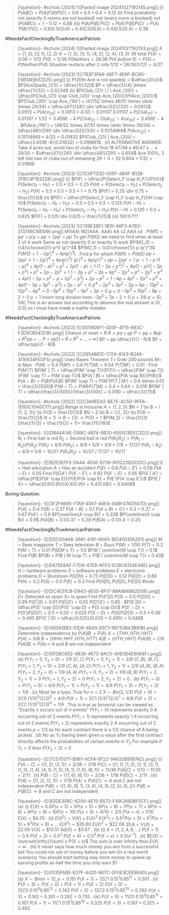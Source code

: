 
> [!question]- #schols [2024] ![[Pasted image 20241027193145.png]]
 (i)
 $P(ABC) = P(A)P(B)P(C) = 0.6 \times 0.5 \times 0.4 = 0.12$
 (ii)
 Find probability not (exactly 0 rooms are not booked)
 not (every room is booked)
 not $(P(ABC)) = 1- 0.12 = 0.88$ 
 (iii)
 $P(A)P(B)'P(C)' + P(A)'P(B)P(C)' + P(A)'P(B)'P(C) = 0.6 (0.5) (0.6) + 0.4 (0.5) (0.6) + 0.4 (0.5) (0.4) = 0.38$ 

#NeedsFactCheckingByTrueAmericanPatriots 
> [!question]- #schols [2024] ![[Pasted image 20241027193153.png]]
 $4 = \{1, 3\}, \{3, 1\}, \{2, 2\}$
 $6 = \{1, 5\}, \{5, 1\}, \{4, 2\}, \{2, 4\}, \{3, 3\}$ 
 36 total
 $P(4) = 3/36 = 1/12$
 $P(6) = 5/36$
 $P(Neither) = 28/36$
 $P(4\  before\  6) = P(4) + P(Neither)P(4)$
 Situation restarts after 2 rolls
 $1/12 + 28/36 (1/12) = 4/27$ 

> [!question]- #schols [2023] ![[{7B3F3FA6-48F7-4E9F-BC90-E5B14EB0CD25}.png]]
 (i)
 P(20th Ace is not spades) = $\dfrac{3}{4}$
 $P(AceSpade_{21}) = \dfrac{1}{32}$ 
 $P = \dfrac{3}{4} \times \dfrac{1}{32} = 0.0234$ 
 (ii)
 $P(Club_{21} \ | \ Ace_{20}) = \dfrac{P(Club_{21} \cap Club_{20}' \cap Ace_{20})}{P(Ace_{20})}$  
 $P(Club_{20}' \cap Ace_{19}') = (47/52 \times 46/51 \times \dots \times 29/34) = \dfrac{47!}{28!} \div \dfrac{52!}{33!} = 0.0913$
 $0.0913 \times P(Ace_{20}) = 0.0913 \times 4/33 = 0.01107$
 $0.01107 \times P(Club_{21}) = 0.01107 \times 1/32 = 3.459E-4$ 
 $P(Club_{21} \cap Club_{20}' \cap Ace_{20}) = 3.459E-4$ 
 .
 $P(Ace_{19}') = (48/52 \times 47/51 \times \dots \times 30/34) = \dfrac{48!}{29!} \div \dfrac{52!}{33!} = 0.15114969$ 
 $P(Ace_{20}) = 0.15114969 \times 4/33 = 0.01832$ 
 $P(Club_{21} | Ace_{20}) = \dfrac{3.459E-4}{0.01832} = 0.018881$ 
 .
 (ii) ALTERNATIVE ANSWER:
 Take 4 aces out, avoid two of clubs for first 19
 47/48 x 46/47 x ... x 29/30 = $\dfrac{47!}{28!} \div \dfrac{48!}{29!} = 0.604$
 Ace 100%, 3 left 
 Get two of clubs out of remaining 29 + 3 = 32
 $0.604 \times 1/32 = 0.01888$ 

  > [!question]- #schols  [2023] ![[{1C0F733D-0597-4B4F-B12B-2FBC4F183228}.png]]
  (i)
  $P(F) = \dfrac{P(Select_F \cap H_F)}{P(H)}$ 
  $P(Select_F \cap H_F) = 0.5 \times 0.5 = 0.25$ 
  $P(H) = P(Select_F \cap H_F) + P(Select_2 \cap H_2)$ 
  $P(H) = 0.5 \times 0.5 + 0.5 \times 1 = 0.75$ 
  $P(F) = 0.25 \div 0.75 = \frac{1}{3}$ 
  (ii)
  $P(F) = \dfrac{P(Select_F \cap H_F \cap H_F)}{H \cap H}$ 
  $P(Select_F \cap H_F \cap H_F) = 0.5 \times 0.5 \times 0.5 = 0.125$
  $P(H \cap H) = P(Select_F \cap H_F \cap H_F) + P(Select_2 \cap H_2 \cap H_2)$
  $P(H \cap H) = 0.125 + 0.5 = 0.625$ 
  $P(F) = 0.125 \div 0.625 = \frac{1}{5}$ 
  (iii)
  100%???

> [!question]- #schols [2023] ![[{139E38E1-1B15-46F3-A7B3-213786C68109}.png]]
 M1(AA)
 M2(AAA, AAA)
 AA x2
 AAA x4
 .
 $P(M1) = pp' + p'p + pp = 2pp' + pp$ 
 To get $P(M2)$ we need to find when at least 2 of 4 work
 Same as not (exactly 0 or exactly 1) work
 $P(M2_0) = {{4}\choose{0}} p^0 (p')^4$ 
 $P(M2_1) = {{4}\choose{1}} p (p')^3$
 $P(M2) = 1 - ((p')^4 + 4p(p')^3)$
 .
 Find $p$ for which
 $P(M1) > P(M2)$ 
 $pp + 2pp' > 1 - ((p')^4 + 4p(p')^3)$ 
 $(p')^4 + 4p(p')^3 + pp + 2pp' > 1$ 
 $p' = 1 - p$
 $(1-p)^4 + 4p(1-p)^3 + p^2 + 2p(1-p) > 1$ 
 $(1 - 2p + p^2)^2 + 4p(1-p)(1 - 2p + p^2) + p^2 + 2p - 2p^2 > 1$
 $1 - 2p + p^2 - 2p + 4p^2 - 2p^3 + p^2 - 2p^2 + p^4 + 4p(1 - 2p + p^2 - p + 2p^2 - p^3) + 2p - p^2 > 1$
 $-4p + 4p^2 - 2p^3 + p^4 + 4p(1 - 3p + 3p^2 - p^3) + 2p - p^2 > 0$ 
 $p^4 - 2p^3 + 3p^2 - 2p + 4p - 12p^2 + 12p^3 - 4p^4 > 0$
 $-3p^4 + 10p^3 - 9p^2 + 2p > 0$ 
 $p > 0$ 
 $-3p^3 + 10p^2 - 9p + 2 > 0$ 
 $p = 1$
 Insert long division here
 $-3p^2 + 7p - 2 = 0$ 
 $p = 1/6$
 $p = (0, 1/6]$ 
  This is an answer but according to desmos the real answer is $(0, 2/3]$ so I must have made a maths mistake 

#NeedsFactCheckingByTrueAmericanPatriots 
> [!question]- #schols [2022] ![[{D019D6F1-0D0F-4F15-BB3C-F2D9CB541218}.png]]
 Chance of reset = $R$ 
 $R = pq + qp$ 
 $P = pp + Rpp + R^2 pp + ...$ 
 $P = pp [1 + R + R^2 + \dots + \infty]$
 $P = pp \dfrac{1}{1 - R}$
 $P = \dfrac{pp}{1 - R}$ 

> [!question]- #schols [2022] ![[{295AB61C-C114-4143-B2A6-411E634FEDF5}.png]]
 Uses Bayes Theorem 
 $T =$ Over 200 pounds
 $M =$ Is Man
 .
 $P(M) = 0.4$
 $P(M') = 0.6$ 
$P(T | M) = 0.04$
 $P(T | M') = 0.01$ 
 .
 Find $P(M' | T)$ 
 $P(M' | T) = \dfrac{P(M' \cap T)}{P(T)} = \dfrac{P(M' \cap T)}{P(M' \cap T) + P(M \cap T)}$ 
 	$P(A | B) = \dfrac{P(A \cap B)}{P(B)}$
 	$P(A \cap B) = P(B) P(A | B)$ 
 $P(M' \cap T) = P(M')P(T | M') = 0.6 \times 0.01 = \frac{3}{500}$
 $P(M \cap T) = P(M)P(T | M) = 0.4 \times 0.04 = 0.016$
 $P(M' | T) = \dfrac{\frac{3}{500}}{\frac{3}{500} + 0.016} = \dfrac{3}{11}$ 

> [!question]- #schols [2022] ![[{C3A9EEA2-BE7E-4C5D-9FFA-1D93C10A0C17}.png]]
 Range is inclusive 
 $A = \{1, 2, 3\}$
 $N = 1 \to B = \{1, 2, 3\} \to P(3) = \frac{1}{3}$
 $N = 2 \to B = \{2, 3\} \to P(3) = \frac{1}{2}$
 $N = 3 \to B = \{3\} \to P(3) = 1$ 
 $P(M_3) = \frac{1}{3} (\frac{1}{3} + \frac{1}{2} + 1)= \frac{11}{18}$ 

> [!question]- ![[{DB44A14E-D89C-4874-9B30-6555CBEEC2D2}.png]]
> $R_1$ = First ball is red
> $R_2$ = Second ball is red
> $P(R_1 | R_2) = P(R_1 \cap R_2) / P(R_2)$
> $P(R_1) = 6/9$
> $P(R_2) = 6/9 * 5/9 + 3/9 * 7/9 = 17/27$
> $P(R_1 \cap R_2) = 6/9 * 5/9 = 10/27$
> $P(R_1 | R_2) = 10/27 \ / \ 17/27 = 10/17$

> [!question]- ![[{B2E5EFF5-0A44-4556-8726-90122392032C}.png]]
> $E$ = Had education
> $A$ = Has an accident
> $P(E) = 0.6$
> $P(A \cap E') = 0.08$
> $P(A \cap E) = 0.05$
> Find $P(E | A')$
> $P(A' \cap E') = 0.92$
> $P(A' \cap E) = 0.95$
> $P(E | A') = \dfrac{P(E)P(A' \cap E)}{P(E)P(A \cap E) + P(E')P(A \cap E')}$
> $P(E | A') = \dfrac{0.6(0.95)}{0.6(0.95) + 0.4(0.08)} = 0.9468$

Boring Question:
> [!question]- ![[{3F2F9695-77A9-4567-A8EA-A6BF47AD567D}.png]]
> $P(A) = 0.4$
> $P(B) = 0.37$
> $P(A \cap B) = 0.1$
> $P(A \cup B) = 0.1 + 0.3 + 0.27 = 0.67$
> $P(A') = 0.6$
> $P(\overline{A \cup B}) = 0.33$
> $P(\overline{A \cap B}) = 0.9$
> $P(A | B) = 0.1/0.37 = 0.28$
> $P(B | A) = 0.1/0.4 = 0.25$

#NeedsFactCheckingByTrueAmericanPatriots 
> [!question]- ![[{D5C004A8-3681-4181-90A5-B5140041A2D1}.png]]
> $M$ = Sees magazine
> $T$ = Sees television
> $B$ = Buys 
> $P(M) = 1/50$
> $P(T) = 0.2$
> $P(M \cap T) = 0.01$
> $P(B | M \cup T) = 1/3$
> $P(B | \overline{M \cup T}) = 0.1$
> Find $P(B)$
> $P(B) = P(B | M \cup T) + P(B | \overline{M \cup T}) = 0.43$


> [!question]- ![[{FA75E8AF-F7D8-47E8-AFE3-ECBC8354E46E}.png]]
> $H$ = hardware problems
> $S$ = software problems
> $E$ = electronic problems
> $D$ = Shutdown
> $P(D | H) = 0.73$
> $P(D | S) = 0.12$
> $P(D | E) = 0.88$
> $P(H) = 0.2$
> $P(S) = 0.5$
> $P(E) = 0.3$
> Find $P(H | D), P(S |D), P(E|D)$
> #todo


> [!question]- ![[{DC4E51C8-D943-4E05-8F17-89A866862D58}.png]]
 $D =$ Detected as spam
 $S =$ Is spam
 Find $P(S' | D)$ 
 $P(S) = 0.5$
 $P(D | S) = 0.99$ 
 $P(D'|S) = 0.01$
 $P(D | S') = 0.05$
 $P(D'|S') = 0.95$ 
 . 
 $P(S'|D) = \dfrac{P(S' \cap D)}{P(S' \cap D) + P(S \cap D)}$ 
 $P(S' \cap D) = P(S')P(D|S') = 0.5 \times 0.05 = 0.025$ 
 $P(S \cap D) = P(S) P(D | S) = 0.5 \times 0.99 = 0.495$ 
$P(S' | D) = \dfrac{0.025}{0.025 + 0.495} = 0.048$ 

> [!question]- ![[{400A18B3-51D9-4640-93C1-9EF53B43B91B}.png]]
 Determine independence by $P(A|B) = P(A)$ 
 $A = \{THH, HTH, HHT\}$ 
 $P(A) = 3 / 8$ 
 $B = \{HHH, HHT, HTH, HTT\}$ 
 $A | B = \{HTH, HHT\}$
 $P(A|B) = 2/8$
 $P(A|B) \neq P(A) \to$ $A$ and $B$ are not independent 

> [!question]- ![[{0FDBC852-4838-4E73-8AC5-4083B4E6064F}.png]]
 (a)
 $P(Y_1 = 0, Y_2 = 0) = 1/9$ $(C, C)$ 
 $P(Y_1 = 0, Y_2 = 1) = 2/9$ $(C, B), (B, C)$
$P(Y_1 = 1, Y_2 = 0) = 2/9$ $(C, A), (A, C)$ 
 $P(Y_1 = 1, Y_2 = 1) = 2/9$ $(A, B), (B, A)$
 $P(Y_1 = 2, Y_2 = 0) = 1/9$ $(A, A)$
 $P(Y_1 = 0, Y_2 = 2) = 1/9$ $(B, B)$ 
 $P(Y_1 = 2, Y_2 = 1) = 0$ 
 $P(Y_1 =1, Y_2 =2) = 0$ 
 $P(Y_1 =2, Y_2 =2) = 0$ 
 .
 (b)
 $P(Y_1 = 0) = P(Y_2 = 0) = 4/9$
 $P(Y_1 = 1) = P(Y_2 = 1) = 4/9$ 
 $P(Y_1 = 2) = P(Y_2 = 2) = 1/9$ 
 .
 (c)
 Must be a typo. True for $n=2$ 
 $X \sim Bin(2, 1/3)$ 
$P(X = 0) = 2C0 \ (1/3)^0 (2/3)^2 = 4/9$
 $P(X = 1) = 2C1 \ (1/3)^1 (2/3)^1 = 4/9$ 
 $P(X = 2) = 2C2 \ (1/3)^2 (2/3)^0 = 1/9$ 
 .
 This is true as binomial can be viewed as "Exactly $x$ occurs out of $n$ events"
$P(Y_1 = 0)$ represents exactly $0$ $A$ occurring out of $2$ events
 $P(Y_1 = 1)$ represents exactly $1$ $A$ occurring out of $2$ events
 $P(Y_1 = 2)$ represents exactly $2$ $A$ occurring out of $2$ events
 $p = 1/3$ as for each contract there is a $1/3$ chance of $A$ being picked 
.
 (d)
 No as $Y_1$ having been given a value after the first contract directly affects the probabilities of certain events in $Y_2$ 
 For example if $Y_1 > 0$ then $P(Y_2 = 2) = 0$ 

> [!question]- ![[{7C570071-B981-4CFA-9722-9A620B9187A2}.png]]
 (i)
 $P(A \cap C) = \{(1, 2), (2, 1)\} = 2/36 = 1/18$
 $P(C) = \{(1, 1), (1, 2), (2, 1), (3, 1), (1, 3), (1, 4), (4, 1), (1, 5), (5, 1), (1, 6), (6, 1)\} = 11/36$ 
 $P(A|C) = 1/13 \div 11/36 = 2/11$
 .
 (ii)
 $P(B \cap C) = \{(1, 6), (6, 1)\} = 2/36 = 1/18$
 $P(B | C) = 2/11$ 
 .
 (iii)
 $P(A) = \{(1, 2), (2, 1)\} = 1/18$ 
 $P(A) \neq P(A | C) \to A$ and $C$ are not independent
 $P(B) = \{(1, 6), (6, 1), (3, 4), (4, 3), (2, 5), (5, 2)\}$
  $P(B) \neq P(B|C) \to B$ and $C$ are not independent

> [!question]- ![[{82DE30BC-6294-4E15-B573-F49CA9DBF5CF}.png]]
 (a)
 (i)
 $E(X) = 0.5P(x < 5) + 5P(x = 5) + 6P(x = 6) + 7P(x = 7) + 8P(x = 8) + 9P(x = 9) + 10P(x = 10)$
 $P(x < 5) = 4/10 = 2/5$ 
 $P(x = n) = 1/10$ 
 $E(X) = \$4.70$ 
 .
 (ii)
 $E(X^2) = V(X) + E(X)^2$
 $E(X^2) = 0.5^2 P(x < 5) + 5^2 P(x = 5) + 6^2 P(x = 6) + \dots$ 
 $E(X^2) = \$35.60$ 
 $E(X)^2 = \$22.09$ 
 $35.6 = V(X) + 22.09$
 $V(X) = \$13.51$ 
 $Sd(X) = \$3.67$ 
 .
 (b)
  (i)
  $X = \{1, 2, 4, 8, \dots\}$ 
 $P(X = 1) = 0.5$
 $P(X = 2) = 0.5^2$ 
 $P(X = 4) = 0.5^3$ 
 $P(X = x) = 0.5(x^{-1})$ 
 .
 (ii)
 $E(X) = \overset{\infty}{\sum} x P(X = x)$
 The sum is over infinity thus $E(X) = \infty$ 
 .
 (iii)
 It never says how much money you win from a successful bet 
 You could run out of money before you win (In a real world scenario)
  You should start betting way more money to speed up earning profits as half the time you only earn $\$1$ 

> [!question]- ![[{0135FABE-E07F-4420-967C-0F0E3CEE9640}.png]]
 (a)
 $X \sim Bin(n=12, p = 0.15)$ 
 $P(X = 1) = 12C1\ 0.15^1 0.85^{11} = 0.301$ 
 .
 (ii)
 $P(X < 3) = P(X = 0) + P(X=1) + P(X=2)$ 
 $P(X=0) = 12C0\ 0.15^0 0.85^{12} = 0.142$
 $P(X = 2) = 12C2\ 0.15^2 0.85^{10} = 0.292$
 $P(X < 3) = 0.142 + 0.301 + 0.292 = 0.735$ 
 .
 (iii)
 $P(X = 0) = 11C0\ 0.15^0 0.85^{11} = 0.167$
 $P(X = 1) = 11C1\ 0.15^1 0.85^{10} = 0.325$ 
  $P(X < 3) = 0.167 + 0.325 = 0.492$ 



